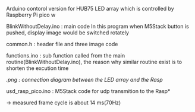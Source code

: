 Arduino contorol version for HUB75 LED array which is controlled by Raspberry Pi pico w

BlinkWithoutDelay.ino : main code 
 In this program when M5Stack button is pushed, display image would be switched rotately

common.h : header file and three image code

functions.ino : sub function called from the main routine(BlinkWithoutDelay.ino), the reason why similar routine exist is to shorten the excution time

*.png : connection diagram between the LED array and the Rasp*

usd_rasp_pico.ino : M5Stack code for udp transmition to the Rasp* 

-> measured frame cycle is about 14 ms(70Hz)
